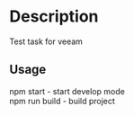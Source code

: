 # Description

Test task for veeam

## Usage

npm start - start develop mode
<br>
npm run build - build project